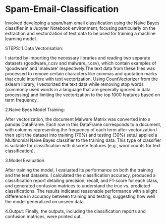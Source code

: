 # Spam-Email-Classification

Involved developing a spam/ham email classification using the Naive Bayes classifier in a Jupyter Notebook environment, focusing particularly on the extraction and vectorization of text data to be used for training a machine learning model.

STEPS:
1.Data Vectorisation:

I started by importing the necessary libraries and reading two separate datasets (goodware_r.csv and malware_r.csv), which contain examples of 'goodware' and 'malware' respectively.The text data from these files was processed to remove certain characters like commas and quotation marks that could interfere with text vectorization. Using CountVectorizer from the sklearn library, I vectorized the text data while removing stop words (commonly used words in a language that are generally ignored in data processing) and limiting the vectorization to the top 1000 features based on term frequency.

2.Naive Byes Model Training:

After vectorization, the document Malware Matrix was converted into a pandas DataFrame. Each row in this DataFrame corresponds to a document, with columns representing the frequency of each term after vectorization.I then split the dataset into training (70%) and testing (30%) sets.I applied a Multinomial Naive Bayes classifier to the training data. This type of classifier is suitable for classification with discrete features (e.g., word counts for text classification).

3.Model Evaluation:

After training the model, I evaluated its performance on both the training and the test datasets. I calculated the classification accuracy, produced a classification report detailing precision, recall, and F1-score for each class, and generated confusion matrices to understand the true vs. predicted classifications.
The results indicated reasonable performance with a slight difference in accuracy between training and testing, suggesting how well the model generalized on unseen data.

4.Output:
Finally, the outputs, including the classification reports and confusion matrices, were printed out.


